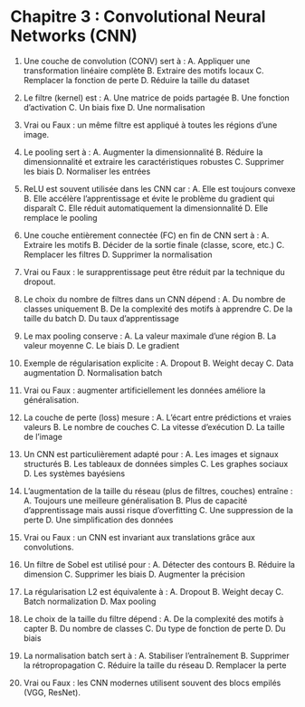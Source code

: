 # **Chapitre 3 : Convolutional Neural Networks (CNN)**

1. Une couche de convolution (CONV) sert à :
   A. Appliquer une transformation linéaire complète
   B. Extraire des motifs locaux
   C. Remplacer la fonction de perte
   D. Réduire la taille du dataset

2. Le filtre (kernel) est :
   A. Une matrice de poids partagée
   B. Une fonction d’activation
   C. Un biais fixe
   D. Une normalisation

3. Vrai ou Faux : un même filtre est appliqué à toutes les régions d’une image.

4. Le pooling sert à :
   A. Augmenter la dimensionnalité
   B. Réduire la dimensionnalité et extraire les caractéristiques robustes
   C. Supprimer les biais
   D. Normaliser les entrées

5. ReLU est souvent utilisée dans les CNN car :
   A. Elle est toujours convexe
   B. Elle accélère l’apprentissage et évite le problème du gradient qui disparaît
   C. Elle réduit automatiquement la dimensionnalité
   D. Elle remplace le pooling

6. Une couche entièrement connectée (FC) en fin de CNN sert à :
   A. Extraire les motifs
   B. Décider de la sortie finale (classe, score, etc.)
   C. Remplacer les filtres
   D. Supprimer la normalisation

7. Vrai ou Faux : le surapprentissage peut être réduit par la technique du dropout.

8. Le choix du nombre de filtres dans un CNN dépend :
   A. Du nombre de classes uniquement
   B. De la complexité des motifs à apprendre
   C. De la taille du batch
   D. Du taux d’apprentissage

9. Le max pooling conserve :
   A. La valeur maximale d’une région
   B. La valeur moyenne
   C. Le biais
   D. Le gradient

10. Exemple de régularisation explicite :
    A. Dropout
    B. Weight decay
    C. Data augmentation
    D. Normalisation batch

11. Vrai ou Faux : augmenter artificiellement les données améliore la généralisation.

12. La couche de perte (loss) mesure :
    A. L’écart entre prédictions et vraies valeurs
    B. Le nombre de couches
    C. La vitesse d’exécution
    D. La taille de l’image

13. Un CNN est particulièrement adapté pour :
    A. Les images et signaux structurés
    B. Les tableaux de données simples
    C. Les graphes sociaux
    D. Les systèmes bayésiens

14. L’augmentation de la taille du réseau (plus de filtres, couches) entraîne :
    A. Toujours une meilleure généralisation
    B. Plus de capacité d’apprentissage mais aussi risque d’overfitting
    C. Une suppression de la perte
    D. Une simplification des données

15. Vrai ou Faux : un CNN est invariant aux translations grâce aux convolutions.

16. Un filtre de Sobel est utilisé pour :
    A. Détecter des contours
    B. Réduire la dimension
    C. Supprimer les biais
    D. Augmenter la précision

17. La régularisation L2 est équivalente à :
    A. Dropout
    B. Weight decay
    C. Batch normalization
    D. Max pooling

18. Le choix de la taille du filtre dépend :
    A. De la complexité des motifs à capter
    B. Du nombre de classes
    C. Du type de fonction de perte
    D. Du biais

19. La normalisation batch sert à :
    A. Stabiliser l’entraînement
    B. Supprimer la rétropropagation
    C. Réduire la taille du réseau
    D. Remplacer la perte

20. Vrai ou Faux : les CNN modernes utilisent souvent des blocs empilés (VGG, ResNet).